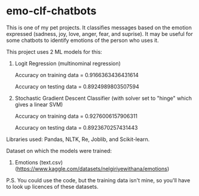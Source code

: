 # emo-clf-chatbots
This is one of my pet projects. It classifies messages based on the emotion expressed (sadness, joy, love, anger, fear, and suprise). It may be useful for some chatbots to identify emotions of the person who uses it.

This project uses 2 ML models for this:
  1) Logit Regression (multinominal regression)

     Accuracy on training data = 0.9166363436431614

     Accuracy on testing data = 0.8924989803507594
  2) Stochastic Gradient Descent Classifier (with solver set to "hinge" which gives a linear SVM)

     Accuracy on training data = 0.9276006157906311

     Accuracy on testing data = 0.8923670257431443

Libraries used: Pandas, NLTK, Re, Joblib, and Scikit-learn.

Dataset on which the models were trained: 
  1) Emotions (text.csv) (https://www.kaggle.com/datasets/nelgiriyewithana/emotions)



P.S. You could use the code, but the training data isn't mine, so you'll have to look up licences of these datasets.
